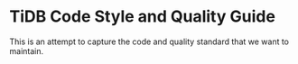 # TiDB Code Style and Quality Guide

This is an attempt to capture the code and quality standard that we want to maintain.
